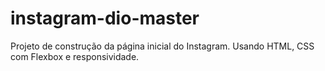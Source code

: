 # instagram-dio-master

Projeto de construção da página inicial do Instagram.
Usando HTML, CSS com Flexbox e responsividade.
